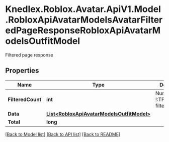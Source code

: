 # Knedlex.Roblox.Avatar.ApiV1.Model.RobloxApiAvatarModelsAvatarFilteredPageResponseRobloxApiAvatarModelsOutfitModel
Filtered page response

## Properties

Name | Type | Description | Notes
------------ | ------------- | ------------- | -------------
**FilteredCount** | **int** | Number of !:TPagedObject filtered. | [optional] 
**Data** | [**List&lt;RobloxApiAvatarModelsOutfitModel&gt;**](RobloxApiAvatarModelsOutfitModel.md) |  | [optional] 
**Total** | **long** |  | [optional] 

[[Back to Model list]](../README.md#documentation-for-models) [[Back to API list]](../README.md#documentation-for-api-endpoints) [[Back to README]](../README.md)

